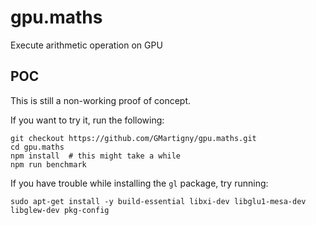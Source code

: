 # gpu.maths
Execute arithmetic operation on GPU

## POC
This is still a non-working proof of concept.

If you want to try it, run the following:

```
git checkout https://github.com/GMartigny/gpu.maths.git
cd gpu.maths
npm install  # this might take a while
npm run benchmark
```

If you have trouble while installing the `gl` package, try running:
```
sudo apt-get install -y build-essential libxi-dev libglu1-mesa-dev libglew-dev pkg-config
```
